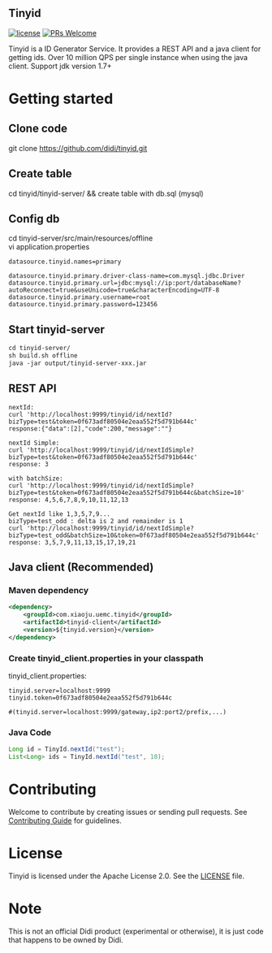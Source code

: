 ## Tinyid
[![license](http://img.shields.io/badge/license-Apache2.0-brightgreen.svg?style=flat)](https://github.com/didi/tinyid/blob/master/LICENSE)
[![PRs Welcome](https://img.shields.io/badge/PRs-welcome-brightgreen.svg)](https://github.com/didi/tinyid/pulls)

Tinyid is a ID Generator Service. It provides a REST API and a java client for getting ids. Over 10 million QPS per single instance when using the java client.
Support jdk version 1.7+

# Getting started

## Clone code
git clone https://github.com/didi/tinyid.git

## Create table
cd tinyid/tinyid-server/ && create table with db.sql (mysql)

## Config db

cd tinyid-server/src/main/resources/offline  
vi application.properties
```properties
datasource.tinyid.names=primary

datasource.tinyid.primary.driver-class-name=com.mysql.jdbc.Driver
datasource.tinyid.primary.url=jdbc:mysql://ip:port/databaseName?autoReconnect=true&useUnicode=true&characterEncoding=UTF-8
datasource.tinyid.primary.username=root
datasource.tinyid.primary.password=123456
```
## Start tinyid-server
```xml
cd tinyid-server/
sh build.sh offline
java -jar output/tinyid-server-xxx.jar
```
## REST API 
```properties
nextId:
curl 'http://localhost:9999/tinyid/id/nextId?bizType=test&token=0f673adf80504e2eaa552f5d791b644c'
response:{"data":[2],"code":200,"message":""}

nextId Simple:
curl 'http://localhost:9999/tinyid/id/nextIdSimple?bizType=test&token=0f673adf80504e2eaa552f5d791b644c'
response: 3

with batchSize:
curl 'http://localhost:9999/tinyid/id/nextIdSimple?bizType=test&token=0f673adf80504e2eaa552f5d791b644c&batchSize=10'
response: 4,5,6,7,8,9,10,11,12,13

Get nextId like 1,3,5,7,9...
bizType=test_odd : delta is 2 and remainder is 1
curl 'http://localhost:9999/tinyid/id/nextIdSimple?bizType=test_odd&batchSize=10&token=0f673adf80504e2eaa552f5d791b644c'
response: 3,5,7,9,11,13,15,17,19,21
```
## Java client  (Recommended)

### Maven dependency
```xml
<dependency>
    <groupId>com.xiaoju.uemc.tinyid</groupId>
    <artifactId>tinyid-client</artifactId>
    <version>${tinyid.version}</version>
</dependency>
```

### Create tinyid_client.properties in your classpath

tinyid_client.properties:
```properties
tinyid.server=localhost:9999
tinyid.token=0f673adf80504e2eaa552f5d791b644c

#(tinyid.server=localhost:9999/gateway,ip2:port2/prefix,...)
```
### Java Code
```java
Long id = TinyId.nextId("test");
List<Long> ids = TinyId.nextId("test", 10);
```

# Contributing

Welcome to contribute by creating issues or sending pull requests. See [Contributing Guide](CONTRIBUTING.md) for guidelines.

# License

Tinyid is licensed under the Apache License 2.0. See the [LICENSE](LICENSE) file.

# Note

This is not an official Didi product (experimental or otherwise), it is just code that happens to be owned by Didi.
